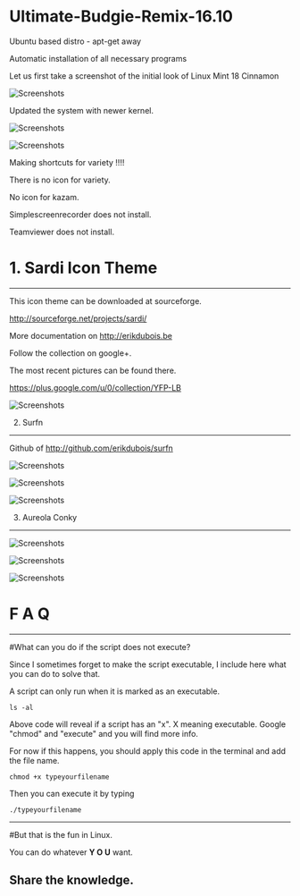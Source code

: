 # Ultimate-Budgie-Remix-16.10
Ubuntu based distro - apt-get away

Automatic installation of all necessary programs

Let us first take a screenshot of the initial look of Linux Mint 18 Cinnamon

![Screenshots](http://i.imgur.com/4p7mARy.jpg)

Updated the system with newer kernel. 

![Screenshots](http://i.imgur.com/KihwB4P.png)


![Screenshots](http://i.imgur.com/EoNNaoM.png)


Making shortcuts for variety !!!!

There is no icon for variety.

No icon for kazam.

Simplescreenrecorder does not install.

Teamviewer does not install.




# 1. Sardi Icon Theme
-------------------

This icon theme can be downloaded at  sourceforge.

http://sourceforge.net/projects/sardi/

More documentation on http://erikdubois.be

Follow the collection on google+.

The most recent pictures can be found there.

https://plus.google.com/u/0/collection/YFP-LB


![Screenshots](http://i.imgur.com/jKkVhAT.jpg)




2. Surfn
--------------------------------- 


Github of http://github.com/erikdubois/surfn



![Screenshots](http://i.imgur.com/lK2pbnL.jpg)



![Screenshots](http://i.imgur.com/INUECvt.jpg)



![Screenshots](http://i.imgur.com/n6jUmHY.jpg)




3. Aureola Conky
---------------



![Screenshots](http://i.imgur.com/JQQjjMB.jpg)



![Screenshots](http://i.imgur.com/OVDzrvC.jpg)



![Screenshots](http://i.imgur.com/AmyVreN.jpg)



# F  A  Q
--------------------

#What can you do if the script does not execute?

Since I sometimes forget to make the script executable, I include here what you can do to solve that.

A script can only run when it is marked as an executable.

	ls -al 

Above code will reveal if a script has an "x". X meaning executable.
Google "chmod" and "execute" and you will find more info.

For now if this happens, you should apply this code in the terminal and add the file name.

	chmod +x typeyourfilename

Then you can execute it by typing

	./typeyourfilename



------------------------------------
#But that is the fun in Linux.

You can do whatever <b>Y O U</b> want.

Share the knowledge.
------------------------------------



